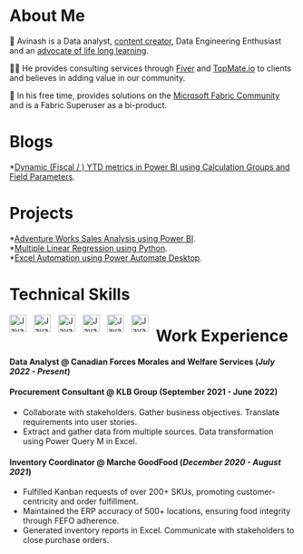 
# About Me

🎯 Avinash is a Data analyst, [content creator](https://www.youtube.com/@Empower_Data), Data Engineering Enthusiast and an [advocate of life long learning](./Personal-Development.html). 

🏄‍♂️ He provides consulting services through [Fiver](https://www.fiverr.com/avinashdudani/create-power-bi-dashboards-or-custom-excel-spreadsheets) and [TopMate.io](https://topmate.io/avinash_dudani) to clients and believes in adding value in our community.

💬 In his free time, provides solutions on the [Microsoft Fabric Community](https://community.powerbi.com/t5/user/viewprofilepage/user-id/491338) and is a Fabric Superuser as a bi-product.

# Blogs
*[Dynamic (Fiscal / ) YTD metrics in Power BI using Calculation Groups and Field Parameters](./Dynamic-(F)YTD-measures-with-Calculation-Groups-and-Field-Parameters.html).



# Projects
*[Adventure Works Sales Analysis using Power BI](./Sales-Analysis-Project.html).
\
*[Multiple Linear Regression using Python](./Multiple-Linear-Regression.html).
\
*[Excel Automation using Power Automate Desktop](./PAD-Excel-Automation.html).



# Technical Skills
<img align="left" alt ="Java" width="30px" style="padding-right:10px;" src="https://upload.wikimedia.org/wikipedia/commons/thumb/c/cf/New_Power_BI_Logo.svg/600px-New_Power_BI_Logo.svg.png?20210102182532">
<img align="left" alt ="Java" width="30px" style="padding-right:10px;" src="https://upload.wikimedia.org/wikipedia/commons/b/b9/DAX_logo.svg">
<img align="left" alt ="Java" width="30px" style="padding-right:10px;" src="https://www.myonlinetraininghub.com/wp-content/uploads/2016/02/power_query_thumb.png">
<img align="left" alt ="Java" width="30px" style="padding-right:10px;" src="https://cdn.jsdelivr.net/gh/devicons/devicon/icons/python/python-original.svg">
<img align="left" alt ="Java" width="30px" style="padding-right:10px;" src="https://cdn.jsdelivr.net/gh/devicons/devicon/icons/azure/azure-original.svg">
<img align="left" alt ="Java" width="30px" style="padding-right:10px;" src="https://cdn.jsdelivr.net/gh/devicons/devicon/icons/postgresql/postgresql-original.svg">



# Work Experience

#### **Data Analyst @ Canadian Forces Morales and Welfare Services (_July 2022 - Present_)** 


#### **Procurement Consultant @ KLB Group (September 2021 - June 2022)** 

* Collaborate with stakeholders. Gather business objectives. Translate requirements into user stories. 
* Extract and gather data from multiple sources. Data transformation using Power Query M in Excel.  

#### **Inventory Coordinator @ Marche GoodFood (_December 2020 - August 2021_)** 

*  Fulfilled Kanban requests of over 200+ SKUs, promoting customer-centricity and order fulfillment. 
* Maintained the ERP accuracy of 500+ locations, ensuring food integrity through FEFO adherence. 
* Generated inventory reports in Excel. Communicate with stakeholders to close purchase orders. 



